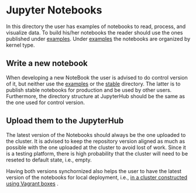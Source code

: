 # Jupyter Notebooks

In this directory the user has examples of notebooks to read, process, and visualize data. To build his/her notebooks the reader should use the ones published under [examples](./examples). Under [examples](./examples) the notebooks are organized by kernel type.

## Write a new notebook
When developing a new NoteBook the user is advised to do control version of it, but neither use the [examples](./examples) or the [stable](./stable) directory. The latter is to publish stable notebooks for production and be used by other users. Furthermore, the directory structure at JupyterHub should be the same as the one used for control version.

## Upload them to the JupyterHub
The latest version of the Notebooks should always be the one uploaded to the cluster. It is advised to keep the repository version aligned as much as possible with the one uploaded at the cluster to avoid lost of work. Since it is a testing platform, there is high probability that the cluster will need to be reseted to default state, i.e., empty.

Having both versions synchornized also helps the user to have the latest version of the notebooks for local deployment, i.e., [in a cluster constructed using Vagrant boxes](https://github.com/nlesc-sherlock/emma/tree/d7e6016d3060173319e72173dc133b45ecfe4399#infra-structure) .


